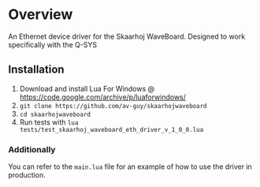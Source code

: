 # Overview

An Ethernet device driver for the Skaarhoj WaveBoard. Designed to work specifically with the Q-SYS

## Installation

1. Download and install Lua For Windows @ https://code.google.com/archive/p/luaforwindows/
2. ```git clone https://github.com/av-guy/skaarhojwaveboard```
3. ```cd skaarhojwaveboard```
4. Run tests with ``` lua tests/test_skaarhoj_waveboard_eth_driver_v_1_0_0.lua ```

### Additionally

You can refer to the ```main.lua``` file for an example of how to use the driver in production.

